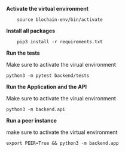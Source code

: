 **Activate the virtual environment**

```
    source blochain-env/bin/activate
```

**Install all packages**

```
    pip3 install -r requirements.txt
```

**Run the tests**

Make sure to activate the virual environment

```
python3 -m pytest backend/tests
```
**Run the Application and the API**

Make sure to activate the virual environment

```
python3 -m backend.api
```
**Run a peer instance**

make sure to activate the virtual environment

```
export PEER=True && python3 -m backend.app
```

